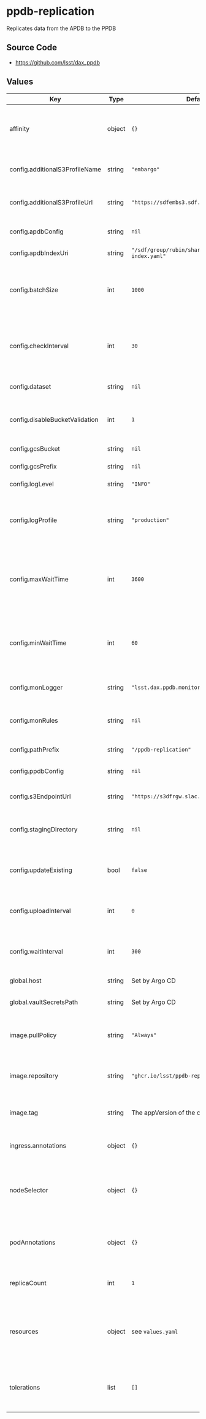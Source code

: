 # ppdb-replication

Replicates data from the APDB to the PPDB

## Source Code

* <https://github.com/lsst/dax_ppdb>

## Values

| Key | Type | Default | Description |
|-----|------|---------|-------------|
| affinity | object | `{}` | Affinity rules for the ppdb-replication deployment pod |
| config.additionalS3ProfileName | string | `"embargo"` | S3 profile name for additional S3 profile |
| config.additionalS3ProfileUrl | string | `"https://sdfembs3.sdf.slac.stanford.edu"` | S3 profile URL for additional S3 profile |
| config.apdbConfig | string | `nil` | APDB config file resource |
| config.apdbIndexUri | string | `"/sdf/group/rubin/shared/apdb_config/apdb-index.yaml"` | APDB index URI |
| config.batchSize | int | `1000` | Size of record batches when writing parquet files |
| config.checkInterval | int | `30` | Time to wait before checking for new chunks, if no chunk appears |
| config.dataset | string | `nil` | Target BigQuery dataset |
| config.disableBucketValidation | int | `1` | Disable bucket validation in LSST S3 tools |
| config.gcsBucket | string | `nil` | GCS bucket name |
| config.gcsPrefix | string | `nil` | GCS bucket prefix |
| config.logLevel | string | `"INFO"` | Logging level |
| config.logProfile | string | `"production"` | Logging profile (`production` for JSON, `development` for human-friendly) |
| config.maxWaitTime | int | `3600` | Maximum time to wait before replicating a chunk after next chunk appears |
| config.minWaitTime | int | `60` | Minimum time to wait before replicating a chunk after next chunk appears |
| config.monLogger | string | `"lsst.dax.ppdb.monitor"` | Name of logger for monitoring |
| config.monRules | string | `nil` | Comma-separated list of monitoring filter rules |
| config.pathPrefix | string | `"/ppdb-replication"` | URL path prefix |
| config.ppdbConfig | string | `nil` | PPDB config file resource |
| config.s3EndpointUrl | string | `"https://s3dfrgw.slac.stanford.edu"` | S3 endpoint URL |
| config.stagingDirectory | string | `nil` | Staging directory for replicated data |
| config.updateExisting | bool | `false` | Allow updates to already replicated data |
| config.uploadInterval | int | `0` | Time to wait between uploader file uploads |
| config.waitInterval | int | `300` | Time to wait between uploader file scans |
| global.host | string | Set by Argo CD | Host name for ingress |
| global.vaultSecretsPath | string | Set by Argo CD | Base path for Vault secrets |
| image.pullPolicy | string | `"Always"` | Pull policy for the ppdb-replication image |
| image.repository | string | `"ghcr.io/lsst/ppdb-replication"` | Image to use in the ppdb-replication deployment |
| image.tag | string | The appVersion of the chart | Tag of dax_ppdb image to use |
| ingress.annotations | object | `{}` | Additional annotations for the ingress rule |
| nodeSelector | object | `{}` | Node selection rules for the ppdb-replication deployment pod |
| podAnnotations | object | `{}` | Annotations for the ppdb-replication deployment pod |
| replicaCount | int | `1` | Number of deployment pods to start |
| resources | object | see `values.yaml` | Resource limits and requests for the ppdb-replication deployment pod |
| tolerations | list | `[]` | Tolerations for the ppdb-replication deployment pod |
